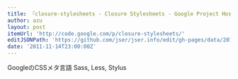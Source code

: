 ```yaml
---
title: 『closure-stylesheets - Closure Stylesheets - Google Project Hosting』
author: azu
layout: post
itemUrl: 'http://code.google.com/p/closure-stylesheets/'
editJSONPath: 'https://github.com/jser/jser.info/edit/gh-pages/data/2011/11/index.json'
date: '2011-11-14T23:00:00Z'
---
```

GoogleのCSSメタ言語
Sass, Less, Stylus
